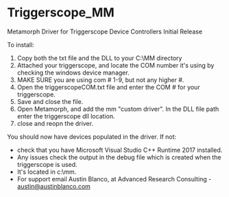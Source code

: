 # Triggerscope_MM
Metamorph Driver for Triggerscope Device Controllers
Initial Release 

To install:
  1. Copy both the txt file and the DLL to your C:\MM directory
  2. Attached your triggerscope, and locate the COM number it's using by checking the windows device manager.
  3. MAKE SURE you are using com # 1-9, but not any higher #. 
  4. Open the triggerscopeCOM.txt file and enter the COM # for your triggerscope.
  5. Save and close the file. 
  6. Open Metamorph, and add the mm "custom driver". In the DLL file path enter the triggerscope dll location. 
  7. close and reopn the driver. 

You should now have devices populated in the driver. If not:
  - check that you have Microsoft Visual Studio C++ Runtime 2017 installed.
  - Any issues check the output in the debug file which is created when the triggerscope is used. 
  - It's located in c:\mm. 
  - For support email Austin Blanco, at Advanced Research Consulting - austin@austinblanco.com
  
